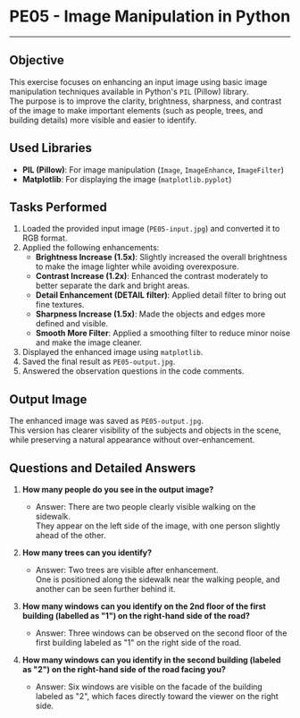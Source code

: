 # PE05 - Image Manipulation in Python

---

## Objective
This exercise focuses on enhancing an input image using basic image manipulation techniques available in Python's `PIL` (Pillow) library.  
The purpose is to improve the clarity, brightness, sharpness, and contrast of the image to make important elements (such as people, trees, and building details) more visible and easier to identify.

## Used Libraries
- **PIL (Pillow)**: For image manipulation (`Image`, `ImageEnhance`, `ImageFilter`)
- **Matplotlib**: For displaying the image (`matplotlib.pyplot`)

## Tasks Performed
1. Loaded the provided input image (`PE05-input.jpg`) and converted it to RGB format.
2. Applied the following enhancements:
    - **Brightness Increase (1.5x)**: Slightly increased the overall brightness to make the image lighter while avoiding overexposure.
    - **Contrast Increase (1.2x)**: Enhanced the contrast moderately to better separate the dark and bright areas.
    - **Detail Enhancement (DETAIL filter)**: Applied detail filter to bring out fine textures.
    - **Sharpness Increase (1.5x)**: Made the objects and edges more defined and visible.
    - **Smooth More Filter**: Applied a smoothing filter to reduce minor noise and make the image cleaner.
3. Displayed the enhanced image using `matplotlib`.
4. Saved the final result as `PE05-output.jpg`.
5. Answered the observation questions in the code comments.

## Output Image
The enhanced image was saved as `PE05-output.jpg`.  
This version has clearer visibility of the subjects and objects in the scene, while preserving a natural appearance without over-enhancement.

## Questions and Detailed Answers

1. **How many people do you see in the output image?**  
   - Answer: There are two people clearly visible walking on the sidewalk.  
     They appear on the left side of the image, with one person slightly ahead of the other.

2. **How many trees can you identify?**  
   - Answer: Two trees are visible after enhancement.  
     One is positioned along the sidewalk near the walking people, and another can be seen further behind it.

3. **How many windows can you identify on the 2nd floor of the first building (labelled as "1") on the right-hand side of the road?**  
   - Answer: Three windows can be observed on the second floor of the first building labeled as "1" on the right side of the road.

4. **How many windows can you identify in the second building (labeled as "2") on the right-hand side of the road facing you?**  
   - Answer: Six windows are visible on the facade of the building labeled as "2", which faces directly toward the viewer on the right side.